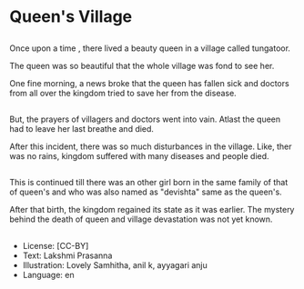 # Queen's Village

##
Once upon a time , there lived a beauty queen in a village called tungatoor.

The queen was so beautiful that the whole village was fond to see her.

One fine morning, a news broke that the queen has fallen sick and doctors from all over the kingdom tried to save her from the disease.

##
But, the prayers of villagers and doctors went into vain. Atlast the queen had to leave her last breathe and died.

After this incident, there was so much disturbances in the village. Like, ther was no rains, kingdom suffered with many diseases and people died.

##
This is continued till there was an other girl born in the same family of that of queen's and who was also named as "devishta" same as the queen's.

After that birth, the kingdom regained its state as it was earlier. The mystery behind the death of queen and village devastation was not yet known.

##
* License: [CC-BY]
* Text: Lakshmi Prasanna
* Illustration: Lovely Samhitha, anil k, ayyagari anju
* Language: en
